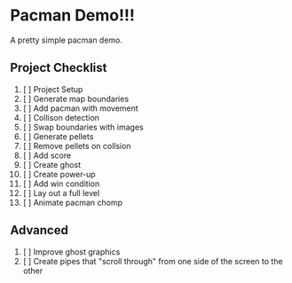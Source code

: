 # Pacman Demo!!!

A pretty simple pacman demo.

## Project Checklist

1.  [ ] Project Setup
2.  [ ] Generate map boundaries
3.  [ ] Add pacman with movement
4.  [ ] Collison detection
5.  [ ] Swap boundaries with images
6.  [ ] Generate pellets
7.  [ ] Remove pellets on collsion
8.  [ ] Add score
9.  [ ] Create ghost
10. [ ] Create power-up
11. [ ] Add win condition
12. [ ] Lay out a full level
13. [ ] Animate pacman chomp

## Advanced

1. [ ] Improve ghost graphics
2. [ ] Create pipes that "scroll through" from one side of the screen to the other
